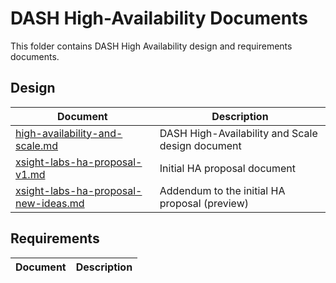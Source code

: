 # DASH High-Availability Documents

This folder contains DASH High Availability design and requirements documents.

## Design

| Document                                               | Description                                |
| ------------------------------------------------------ | ------------------------------------------ |
| [high-availability-and-scale.md](high-availability-and-scale.md) | DASH High-Availability and Scale design document   |
| [xsight-labs-ha-proposal-v1.md](xsight-labs-ha-proposal-v1.md) | Initial HA proposal document   |
| [xsight-labs-ha-proposal-new-ideas.md](xsight-labs-ha-proposal-new-ideas.md)|Addendum to the initial HA proposal (preview)|


## Requirements

| Document                                               | Description                                |
| ------------------------------------------------------ | ------------------------------------------ |